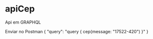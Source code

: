 # apiCep
Api em GRAPHQL 

Enviar no Postman 
{
    "query": "query { cep(message: \"17522-420\") }"
}